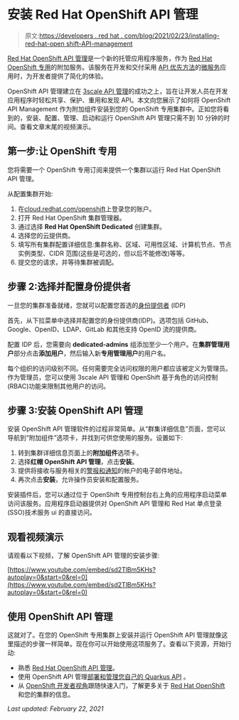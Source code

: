 # 安装 Red Hat OpenShift API 管理

> 原文:[https://developers . red hat . com/blog/2021/02/23/installing-red-hat-open shift-API-management](https://developers.redhat.com/blog/2021/02/23/installing-red-hat-openshift-api-management)

[Red Hat OpenShift API 管理](https://developers.redhat.com/products/rhoam/overview)是一个新的托管应用程序服务，作为 [Red Hat OpenShift 专用](https://www.openshift.com/products/dedicated/)的附加服务。该服务在开发和交付采用 [API 优先方法](https://developers.redhat.com/blog/2019/12/02/apis-as-a-product-get-the-value-out-of-your-apis/)的[微服务](https://developers.redhat.com/topics/microservices)应用时，为开发者提供了简化的体验。

OpenShift API 管理建立在 [3scale API 管理](https://developers.redhat.com/products/3scale/overview)的成功之上，旨在让开发人员在开发应用程序时轻松共享、保护、重用和发现 API。本文向您展示了如何将 OpenShift API Management 作为附加组件安装到您的 OpenShift 专用集群中。正如您将看到的，安装、配置、管理、启动和运行 OpenShift API 管理只需不到 10 分钟的时间。查看文章末尾的视频演示。

## 第一步:让 OpenShift 专用

您将需要一个 OpenShift 专用订阅来提供一个集群以运行 Red Hat OpenShift API 管理。

从配置集群开始:

1.  在[cloud.redhat.com/openshift](https://cloud.redhat.com)上登录您的账户。
2.  打开 Red Hat OpenShift 集群管理器。
3.  通过选择 **Red Hat OpenShift Dedicated** 创建集群。
4.  选择您的云提供商。
5.  填写所有集群配置详细信息:集群名称、区域、可用性区域、计算机节点、节点实例类型、CIDR 范围(这些是可选的，但以后不能修改)等等。
6.  提交您的请求，并等待集群被调配。

## 步骤 2:选择并配置身份提供者

一旦您的集群准备就绪，您就可以配置您首选的[身份提供者](https://access.redhat.com/documentation/en-us/openshift_dedicated/4/html/authentication/configuring-identity-providers) (IDP)

首先，从下拉菜单中选择并配置您的身份提供商(IDP)。选项包括 GitHub、Google、OpenID、LDAP、GitLab 和其他支持 OpenID 流的提供商。

配置 IDP 后，您需要向 **dedicated-admins** 组添加至少一个用户。在**集群管理用户**部分点击**添加用户**，然后输入新**专用管理用户**的用户名。

每个组织的访问级别不同。任何需要完全访问权限的用户都应该被定义为管理员。作为管理员，您可以使用 3scale API 管理和 OpenShift 基于角色的访问控制(RBAC)功能来限制其他用户的访问。

## 步骤 3:安装 OpenShift API 管理

安装 OpenShift API 管理软件的过程非常简单。从“群集详细信息”页面，您可以导航到“附加组件”选项卡，并找到可供您使用的服务。设置如下:

1.  转到集群详细信息页面上的**附加组件**选项卡。
2.  选择**红帽 OpenShift API 管理**，点击**安装**。
3.  提供将接收与服务相关的[警报和通知](https://access.redhat.com/documentation/en-us/red_hat_openshift_api_management/1/topic/c26ddfc9-e5bd-4685-a403-7f84697a6e8a)的帐户的电子邮件地址。
4.  再次点击**安装**，允许操作员安装和配置服务。

安装插件后，您可以通过位于 OpenShift 专用控制台右上角的应用程序启动菜单访问该服务。应用程序启动器提供对 OpenShift API 管理和 Red Hat 单点登录(SSO)技术服务 ui 的直接访问。

## 观看视频演示

请观看以下视频，了解 OpenShift API 管理的安装步骤:

[https://www.youtube.com/embed/sd2TlBm5KHs?autoplay=0&start=0&rel=0](https://www.youtube.com/embed/sd2TlBm5KHs?autoplay=0&start=0&rel=0)

## 使用 OpenShift API 管理

这就对了。在您的 OpenShift 专用集群上安装并运行 OpenShift API 管理就像这里描述的步骤一样简单。现在你可以开始使用这项服务了。查看以下资源，开始行动:

*   熟悉 [Red Hat OpenShift API 管理](https://developers.redhat.com/products/rhoam/overview)。
*   使用 OpenShift API 管理[部署和管理您自己的 Quarkus API](https://www.youtube.com/watch?v=NzNgc0f75pc) 。
*   从 [OpenShift 开发者视角](https://docs.openshift.com/container-platform/4.2/web_console/odc-about-developer-perspective.html)跟随快速入门，了解更多关于 [Red Hat OpenShift](https://developers.redhat.com/products/openshift/overview) 和您的集群的信息。

*Last updated: February 22, 2021*